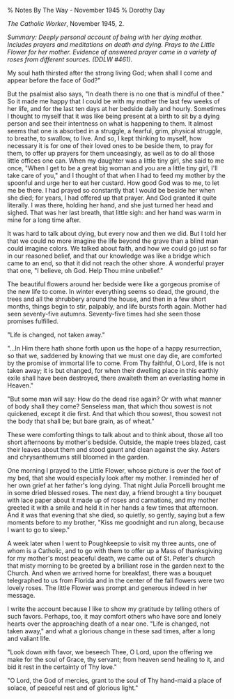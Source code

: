 % Notes By The Way - November 1945
% Dorothy Day

*The Catholic Worker*, November 1945, 2.

*Summary: Deeply personal account of being with her dying
mother. Includes prayers and meditations on death and dying. Prays to the
Little Flower for her mother. Evidence of answered prayer came in a
variety of roses from different sources. (DDLW \#461).*

My soul hath thirsted after the strong living God; when shall I come and
appear before the face of God?"

But the psalmist also says, "In death there is no one that is mindful of
thee." So it made me happy that I could be with my mother the last few
weeks of her life, and for the last ten days at her bedside daily and
hourly. Sometimes I thought to myself that it was like being present at
a birth to sit by a dying person and see their intentness on what is
happening to them. It almost seems that one is absorbed in a struggle, a
fearful, grim, physical struggle, to breathe, to swallow, to live. And
so, I kept thinking to myself, how necessary it is for one of their
loved ones to be beside them, to pray for them, to offer up prayers for
them unceasingly, as well as to do all those little offices one can.
When my daughter was a little tiny girl, she said to me once, "When I
get to be a great big woman and you are a little tiny girl, I'll take
care of you," and I thought of that when I had to feed my mother by the
spoonful and urge her to eat her custard. How good God was to me, to let
me be there. I had prayed so constantly that I would be beside her when
she died; for years, I had offered up that prayer. And God granted it
quite literally. I was there, holding her hand, and she just turned her
head and sighed. That was her last breath, that little sigh: and her
hand was warm in mine for a long time after.

It was hard to talk about dying, but every now and then we did. But I
told her that we could no more imagine the life beyond the grave than a
blind man could imagine colors. We talked about faith, and how we could
go just so far in our reasoned belief, and that our knowledge was like a
bridge which came to an end, so that it did not reach the other shore. A
wonderful prayer that one, "I believe, oh God. Help Thou mine unbelief."

The beautiful flowers around her bedside were like a gorgeous promise of
the new life to come. In winter everything seems so dead, the ground,
the trees and all the shrubbery around the house, and then in a few
short months, things begin to stir, palpably, and life bursts forth
again. Mother had seen seventy-five autumns. Seventy-five times had she
seen those promises fulfilled.

"Life is changed, not taken away."

"…In Him there hath shone forth upon us the hope of a happy
resurrection, so that we, saddened by knowing that we must one day die,
are comforted by the promise of immortal life to come. From Thy
faithful, O Lord, life is not taken away; it is but changed, for when
their dwelling place in this earthly exile shall have been destroyed,
there awaiteth them an everlasting home in Heaven."

"But some man will say: How do the dead rise again? Or with what manner
of body shall they come? Senseless man, that which thou sowest is not
quickened, except it die first. And that which thou sowest, thou sowest
not the body that shall be; but bare grain, as of wheat."

These were comforting things to talk about and to think about, those all
too short afternoons by mother's bedside. Outside, the maple trees
blazed, cast their leaves about them and stood gaunt and clean against
the sky. Asters and chrysanthemums still bloomed in the garden.

One morning I prayed to the Little Flower, whose picture is over the
foot of my bed, that she would especially look after my mother. I
reminded her of her own grief at her father's long dying. That night
Julia Porcelli brought me in some dried blessed roses. The next day, a
friend brought a tiny bouquet with lace paper about it made up of roses
and carnations, and my mother greeted it with a smile and held it in her
hands a few times that afternoon. And it was that evening that she died,
so quietly, so gently, saying but a few moments before to my brother,
"Kiss me goodnight and run along, because I want to go to sleep."

A week later when I went to Poughkeepsie to visit my three aunts, one of
whom is a Catholic, and to go with them to offer up a Mass of
thanksgiving for my mother's most peaceful death, we came out of St.
Peter's church that misty morning to be greeted by a brilliant rose in
the garden next to the Church. And when we arrived home for breakfast,
there was a bouquet telegraphed to us from Florida and in the center of
the fall flowers were two lovely roses. The little Flower was prompt and
generous indeed in her message.

I write the account because I like to show my gratitude by telling
others of such favors. Perhaps, too, it may comfort others who have sore
and lonely hearts over the approaching death of a near one. "Life is
changed, not taken away," and what a glorious change in these sad times,
after a long and valiant life.

"Look down with favor, we beseech Thee, O Lord, upon the offering we
make for the soul of Grace, thy servant; from heaven send healing to it,
and bid it rest in the certainty of Thy love."

"O Lord, the God of mercies, grant to the soul of Thy hand-maid a place
of solace, of peaceful rest and of glorious light."
